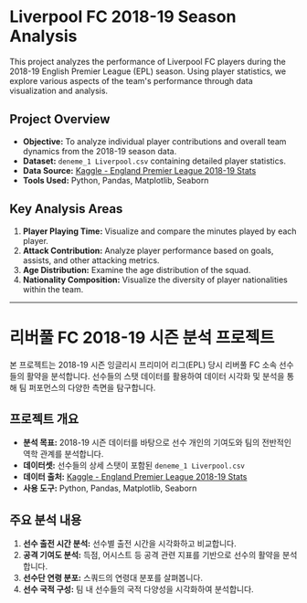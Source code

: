 # Liverpool FC 2018-19 Season Analysis

This project analyzes the performance of Liverpool FC players during the 2018-19 English Premier League (EPL) season. Using player statistics, we explore various aspects of the team's performance through data visualization and analysis.

## Project Overview

- **Objective:** To analyze individual player contributions and overall team dynamics from the 2018-19 season data.
- **Dataset:** `deneme_1 Liverpool.csv` containing detailed player statistics.
- **Data Source:** [Kaggle - England Premier League 2018-19 Stats](https://www.kaggle.com/datasets/yusukefromjpn/england-premier-league-2018-to-2019-stats?select=england-premier-league-matches-2018-to-2019-stats.csv)
- **Tools Used:** Python, Pandas, Matplotlib, Seaborn

## Key Analysis Areas

1.  **Player Playing Time:** Visualize and compare the minutes played by each player.
2.  **Attack Contribution:** Analyze player performance based on goals, assists, and other attacking metrics.
3.  **Age Distribution:** Examine the age distribution of the squad.
4.  **Nationality Composition:** Visualize the diversity of player nationalities within the team.

---

# 리버풀 FC 2018-19 시즌 분석 프로젝트

본 프로젝트는 2018-19 시즌 잉글리시 프리미어 리그(EPL) 당시 리버풀 FC 소속 선수들의 활약을 분석합니다. 선수들의 스탯 데이터를 활용하여 데이터 시각화 및 분석을 통해 팀 퍼포먼스의 다양한 측면을 탐구합니다.

## 프로젝트 개요

- **분석 목표:** 2018-19 시즌 데이터를 바탕으로 선수 개인의 기여도와 팀의 전반적인 역학 관계를 분석합니다.
- **데이터셋:** 선수들의 상세 스탯이 포함된 `deneme_1 Liverpool.csv`
- **데이터 출처:** [Kaggle - England Premier League 2018-19 Stats](https://www.kaggle.com/datasets/yusukefromjpn/england-premier-league-2018-to-2019-stats?select=england-premier-league-matches-2018-to-2019-stats.csv)
- **사용 도구:** Python, Pandas, Matplotlib, Seaborn

## 주요 분석 내용

1.  **선수 출전 시간 분석:** 선수별 출전 시간을 시각화하고 비교합니다.
2.  **공격 기여도 분석:** 득점, 어시스트 등 공격 관련 지표를 기반으로 선수의 활약을 분석합니다.
3.  **선수단 연령 분포:** 스쿼드의 연령대 분포를 살펴봅니다.
4.  **선수 국적 구성:** 팀 내 선수들의 국적 다양성을 시각화하여 분석합니다.

